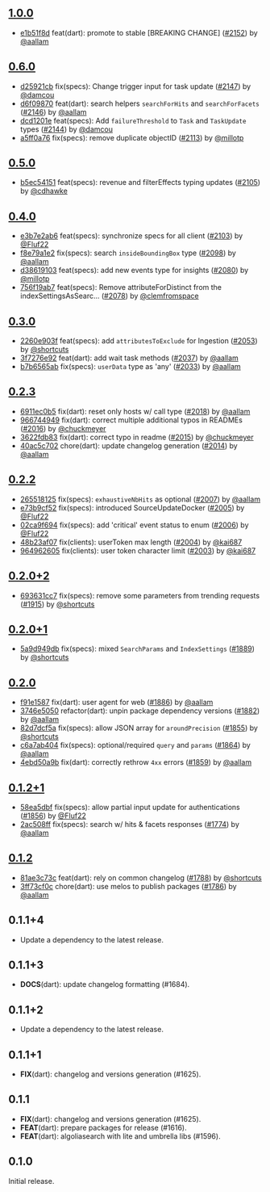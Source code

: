 ## [1.0.0](https://github.com/algolia/algoliasearch-client-dart/compare/0.6.0...1.0.0)

- [e1b51f8d](https://github.com/algolia/api-clients-automation/commit/e1b51f8d) feat(dart): promote to stable [BREAKING CHANGE] ([#2152](https://github.com/algolia/api-clients-automation/pull/2152)) by [@aallam](https://github.com/aallam/)

## [0.6.0](https://github.com/algolia/algoliasearch-client-dart/compare/0.5.0...0.6.0)

- [d25921cb](https://github.com/algolia/api-clients-automation/commit/d25921cb) fix(specs): Change trigger input for task update ([#2147](https://github.com/algolia/api-clients-automation/pull/2147)) by [@damcou](https://github.com/damcou/)
- [d6f09870](https://github.com/algolia/api-clients-automation/commit/d6f09870) feat(dart): search helpers `searchForHits` and `searchForFacets` ([#2146](https://github.com/algolia/api-clients-automation/pull/2146)) by [@aallam](https://github.com/aallam/)
- [dcd1201e](https://github.com/algolia/api-clients-automation/commit/dcd1201e) feat(specs): Add `failureThreshold` to `Task` and `TaskUpdate` types ([#2144](https://github.com/algolia/api-clients-automation/pull/2144)) by [@damcou](https://github.com/damcou/)
- [a5ff0a76](https://github.com/algolia/api-clients-automation/commit/a5ff0a76) fix(specs): remove duplicate objectID ([#2113](https://github.com/algolia/api-clients-automation/pull/2113)) by [@millotp](https://github.com/millotp/)

## [0.5.0](https://github.com/algolia/algoliasearch-client-dart/compare/0.4.0...0.5.0)

- [b5ec54151](https://github.com/algolia/api-clients-automation/commit/b5ec54151) feat(specs): revenue and filterEffects typing updates ([#2105](https://github.com/algolia/api-clients-automation/pull/2105)) by [@cdhawke](https://github.com/cdhawke/)

## [0.4.0](https://github.com/algolia/algoliasearch-client-dart/compare/0.3.0...0.4.0)

- [e3b7e2ab6](https://github.com/algolia/api-clients-automation/commit/e3b7e2ab6) feat(specs): synchronize specs for all client ([#2103](https://github.com/algolia/api-clients-automation/pull/2103)) by [@Fluf22](https://github.com/Fluf22/)
- [f8e79a1e2](https://github.com/algolia/api-clients-automation/commit/f8e79a1e2) fix(specs): search `insideBoundingBox` type ([#2098](https://github.com/algolia/api-clients-automation/pull/2098)) by [@aallam](https://github.com/aallam/)
- [d38619103](https://github.com/algolia/api-clients-automation/commit/d38619103) feat(specs): add new events type for insights ([#2080](https://github.com/algolia/api-clients-automation/pull/2080)) by [@millotp](https://github.com/millotp/)
- [756f19ab7](https://github.com/algolia/api-clients-automation/commit/756f19ab7) feat(specs): Remove attributeForDistinct from the indexSettingsAsSearc… ([#2078](https://github.com/algolia/api-clients-automation/pull/2078)) by [@clemfromspace](https://github.com/clemfromspace/)

## [0.3.0](https://github.com/algolia/algoliasearch-client-dart/compare/0.2.3...0.3.0)

- [2260e903f](https://github.com/algolia/api-clients-automation/commit/2260e903f) feat(specs): add `attributesToExclude` for Ingestion ([#2053](https://github.com/algolia/api-clients-automation/pull/2053)) by [@shortcuts](https://github.com/shortcuts/)
- [3f7276e92](https://github.com/algolia/api-clients-automation/commit/3f7276e92) feat(dart): add wait task methods ([#2037](https://github.com/algolia/api-clients-automation/pull/2037)) by [@aallam](https://github.com/aallam/)
- [b7b6565ab](https://github.com/algolia/api-clients-automation/commit/b7b6565ab) fix(specs): `userData` type as 'any' ([#2033](https://github.com/algolia/api-clients-automation/pull/2033)) by [@aallam](https://github.com/aallam/)

## [0.2.3](https://github.com/algolia/algoliasearch-client-dart/compare/0.2.2...0.2.3)

- [6911ec0b5](https://github.com/algolia/api-clients-automation/commit/6911ec0b5) fix(dart): reset only hosts w/ call type ([#2018](https://github.com/algolia/api-clients-automation/pull/2018)) by [@aallam](https://github.com/aallam/)
- [966744949](https://github.com/algolia/api-clients-automation/commit/966744949) fix(dart): correct multiple additional typos in READMEs ([#2016](https://github.com/algolia/api-clients-automation/pull/2016)) by [@chuckmeyer](https://github.com/chuckmeyer/)
- [3622fdb83](https://github.com/algolia/api-clients-automation/commit/3622fdb83) fix(dart): correct typo in readme ([#2015](https://github.com/algolia/api-clients-automation/pull/2015)) by [@chuckmeyer](https://github.com/chuckmeyer/)
- [40ac5c702](https://github.com/algolia/api-clients-automation/commit/40ac5c702) chore(dart): update changelog generation ([#2014](https://github.com/algolia/api-clients-automation/pull/2014)) by [@aallam](https://github.com/aallam/)

## [0.2.2](https://github.com/algolia/algoliasearch-client-dart/compare/0.2.1...0.2.2)

- [265518125](https://github.com/algolia/api-clients-automation/commit/265518125) fix(specs): `exhaustiveNbHits` as optional ([#2007](https://github.com/algolia/api-clients-automation/pull/2007)) by [@aallam](https://github.com/aallam/)
- [e73b9cf52](https://github.com/algolia/api-clients-automation/commit/e73b9cf52) fix(specs): introduced SourceUpdateDocker ([#2005](https://github.com/algolia/api-clients-automation/pull/2005)) by [@Fluf22](https://github.com/Fluf22/)
- [02ca9f694](https://github.com/algolia/api-clients-automation/commit/02ca9f694) fix(specs): add 'critical' event status to enum ([#2006](https://github.com/algolia/api-clients-automation/pull/2006)) by [@Fluf22](https://github.com/Fluf22/)
- [48b23af07](https://github.com/algolia/api-clients-automation/commit/48b23af07) fix(clients): userToken max length ([#2004](https://github.com/algolia/api-clients-automation/pull/2004)) by [@kai687](https://github.com/kai687/)
- [964962605](https://github.com/algolia/api-clients-automation/commit/964962605) fix(clients): user token character limit ([#2003](https://github.com/algolia/api-clients-automation/pull/2003)) by [@kai687](https://github.com/kai687/)

## [0.2.0+2](https://github.com/algolia/algoliasearch-client-dart/compare/0.2.0+1...0.2.0+2)

- [693631cc7](https://github.com/algolia/api-clients-automation/commit/693631cc7) fix(specs): remove some parameters from trending requests ([#1915](https://github.com/algolia/api-clients-automation/pull/1915)) by [@shortcuts](https://github.com/shortcuts/)

## [0.2.0+1](https://github.com/algolia/algoliasearch-client-dart/compare/0.2.0...0.2.0+1)

- [5a9d949db](https://github.com/algolia/api-clients-automation/commit/5a9d949db) fix(specs): mixed `SearchParams` and `IndexSettings` ([#1889](https://github.com/algolia/api-clients-automation/pull/1889)) by [@shortcuts](https://github.com/shortcuts/)

## [0.2.0](https://github.com/algolia/algoliasearch-client-dart/compare/0.1.2+1...0.2.0)

- [f91e1587](https://github.com/algolia/api-clients-automation/commit/f91e1587) fix(dart): user agent for web ([#1886](https://github.com/algolia/api-clients-automation/pull/1886)) by [@aallam](https://github.com/aallam/)
- [3746e5050](https://github.com/algolia/api-clients-automation/commit/3746e5050) refactor(dart): unpin package dependency versions ([#1882](https://github.com/algolia/api-clients-automation/pull/1882)) by [@aallam](https://github.com/aallam/)
- [82d7dcf5a](https://github.com/algolia/api-clients-automation/commit/82d7dcf5a) fix(specs): allow JSON array for `aroundPrecision` ([#1855](https://github.com/algolia/api-clients-automation/pull/1855)) by [@shortcuts](https://github.com/shortcuts/)
- [c6a7ab404](https://github.com/algolia/api-clients-automation/commit/c6a7ab404) fix(specs): optional/required `query` and `params` ([#1864](https://github.com/algolia/api-clients-automation/pull/1864)) by [@aallam](https://github.com/aallam/)
- [4ebd50a9b](https://github.com/algolia/api-clients-automation/commit/4ebd50a9b) fix(dart): correctly rethrow `4xx` errors ([#1859](https://github.com/algolia/api-clients-automation/pull/1859)) by [@aallam](https://github.com/aallam/)

## [0.1.2+1](https://github.com/algolia/algoliasearch-client-dart/compare/0.1.2...0.1.2+1)

- [58ea5dbf](https://github.com/algolia/api-clients-automation/commit/58ea5dbf) fix(specs): allow partial input update for authentications ([#1856](https://github.com/algolia/api-clients-automation/pull/1856)) by [@Fluf22](https://github.com/Fluf22/)
- [2ac508ff](https://github.com/algolia/api-clients-automation/commit/2ac508ff) fix(specs): search w/ hits & facets responses ([#1774](https://github.com/algolia/api-clients-automation/pull/1774)) by [@aallam](https://github.com/aallam/)

## [0.1.2](https://github.com/algolia/algoliasearch-client-dart/compare/0.1.1+4...0.1.2)

- [81ae3c73c](https://github.com/algolia/api-clients-automation/commit/81ae3c73c) feat(dart): rely on common changelog ([#1788](https://github.com/algolia/api-clients-automation/pull/1788)) by [@shortcuts](https://github.com/shortcuts/)
- [3ff73cf0c](https://github.com/algolia/api-clients-automation/commit/3ff73cf0c) chore(dart): use melos to publish packages ([#1786](https://github.com/algolia/api-clients-automation/pull/1786)) by [@aallam](https://github.com/aallam/)

## 0.1.1+4

 - Update a dependency to the latest release.

## 0.1.1+3

 - **DOCS**(dart): update changelog formatting (#1684).

## 0.1.1+2

 - Update a dependency to the latest release.

## 0.1.1+1

 - **FIX**(dart): changelog and versions generation (#1625).

## 0.1.1

 - **FIX**(dart): changelog and versions generation (#1625).
 - **FEAT**(dart): prepare packages for release (#1616).
 - **FEAT**(dart): algoliasearch with lite and umbrella libs  (#1596).

## 0.1.0

Initial release.
